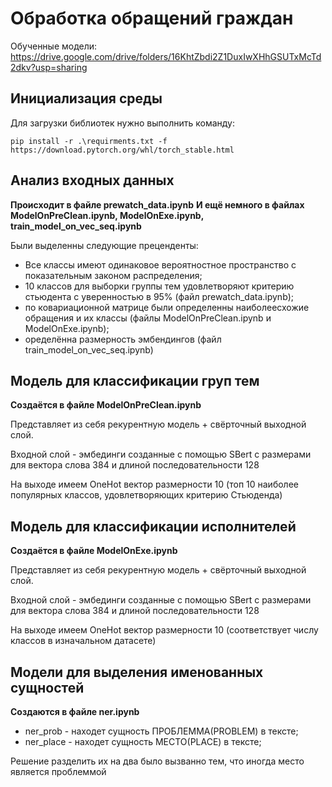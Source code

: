 # Обработка обращений граждан

Обученные модели: https://drive.google.com/drive/folders/16KhtZbdi2Z1DuxIwXHhGSUTxMcTd2dkv?usp=sharing

## Инициализация среды
Для загрузки библиотек нужно выполнить команду:

```pip install -r .\requirments.txt -f https://download.pytorch.org/whl/torch_stable.html```

## Анализ входных данных
**Происходит в файле prewatch_data.ipynb**
**И ещё немного в файлах ModelOnPreClean.ipynb, ModelOnExe.ipynb, train_model_on_vec_seq.ipynb**

Были выделенны следующие преценденты:
- Все классы имеют одинаковое вероятностное пространство  с показательным законом распределения;
- 10 классов для выборки группы тем удовлетворяют критерию стьюдента с уверенностью в 95% (файл prewatch_data.ipynb);
- по ковариационной матрице были определенны наиболеесхожие обращения и их классы (файлы ModelOnPreClean.ipynb и ModelOnExe.ipynb);
- оределённа размерность эмбендингов (файл train_model_on_vec_seq.ipynb)
## Модель для классификации груп тем
**Создаётся в файле ModelOnPreClean.ipynb**

Представляет из себя рекурентную модель + свёрточный выходной слой.

Входной слой - эмбединги созданные с помощью SBert с размерами для вектора слова 384 и длиной последовательности 128

На выходе имеем OneHot вектор размерности 10 (топ 10 наиболее популярных классов, удовлетворяющих критерию Стьюденда) 

## Модель для классификации исполнителей
**Создаётся в файле ModelOnExe.ipynb**

Представляет из себя рекурентную модель + свёрточный выходной слой.

Входной слой - эмбединги созданные с помощью SBert с размерами для вектора слова 384 и длиной последовательности 128

На выходе имеем OneHot вектор размерности 10 (соответствует числу классов в изначальном датасете)

## Модели для выделения именованных сущностей
**Создаются в файле ner.ipynb**

- ner_prob - находет сущность ПРОБЛЕММА(PROBLEM) в тексте;
- ner_place - находет сущность МЕСТО(PLACE) в тексте;

Решение разделить их на два было вызванно тем, что иногда место является проблеммой
